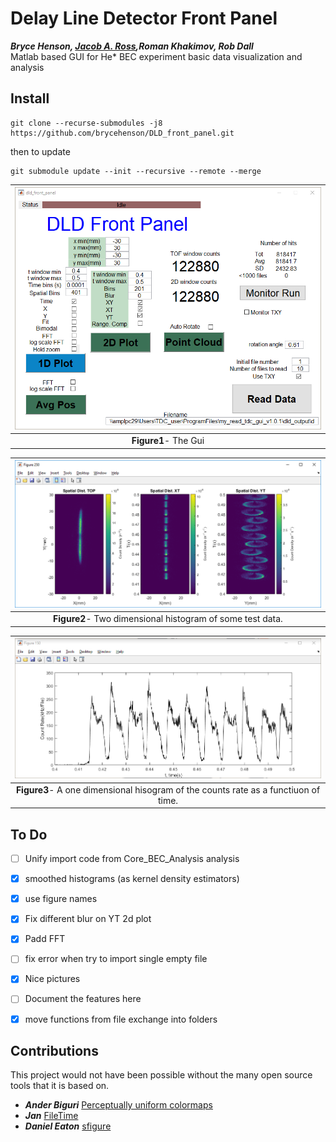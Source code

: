 # Delay Line Detector Front Panel
***Bryce Henson, [Jacob A. Ross](https://github.com/GroundhogState),Roman Khakimov, Rob Dall***   
Matlab based GUI for He* BEC experiment basic data visualization and analysis




## Install
``` 
git clone --recurse-submodules -j8 https://github.com/brycehenson/DLD_front_panel.git
```
then to update 
```
git submodule update --init --recursive --remote --merge
```



| ![The Gui](/pics/gui.png "Fig1") | 
|:--:| 
 **Figure1**- The Gui  |
 
 | ![Two Dimensional Histogram](/pics/2d_hist.png "Fig2") | 
|:--:| 
 **Figure2**- Two dimensional histogram of some test data.   |
 
 | ![Count Rate](/pics/1d_hist.png "Fig3") | 
|:--:| 
 **Figure3**- A one dimensional hisogram of the counts rate as a functiuon of time.  |
 
 

## To Do
- [ ] Unify import code from Core_BEC_Analysis analysis
- [x] smoothed histograms (as kernel density estimators)
- [x] use figure names
- [x] Fix different blur on YT 2d plot
- [x] Padd FFT
- [ ] fix error when try to import single empty file
- [x] Nice pictures
- [ ] Document the features here
- [x] move functions from file exchange into folders


## Contributions
This project would not have been possible without the many open source tools that it is based on.
* ***Ander Biguri*** [Perceptually uniform colormaps](https://au.mathworks.com/matlabcentral/fileexchange/51986-perceptually-uniform-colormaps)
* ***Jan*** [FileTime](https://au.mathworks.com/matlabcentral/fileexchange/24671-filetime)
* ***Daniel Eaton***    [sfigure](https://au.mathworks.com/matlabcentral/fileexchange/8919-smart-silent-figure)


